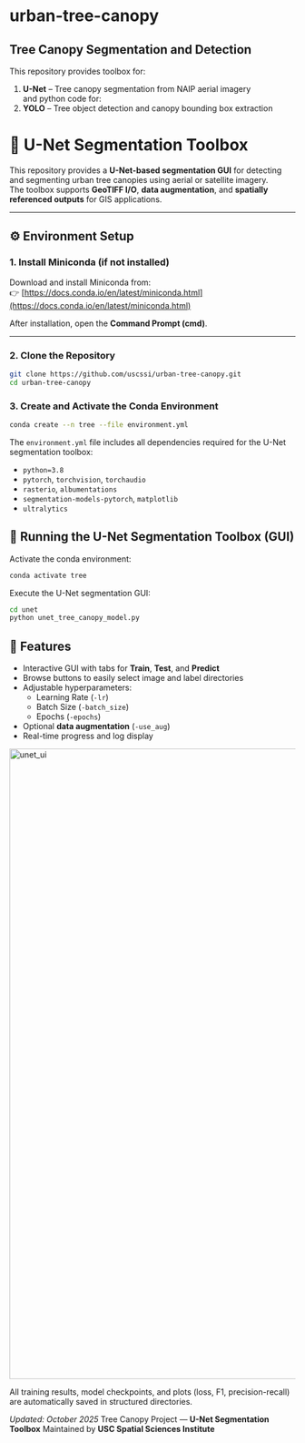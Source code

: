 # urban-tree-canopy

## Tree Canopy Segmentation and Detection

This repository provides toolbox for:
1. **U-Net** – Tree canopy segmentation from NAIP aerial imagery  
                and python code for:
2. **YOLO** – Tree object detection and canopy bounding box extraction  


# 🌳 U-Net Segmentation Toolbox

This repository provides a **U-Net-based segmentation GUI** for detecting and segmenting urban tree canopies using aerial or satellite imagery.  
The toolbox supports **GeoTIFF I/O**, **data augmentation**, and **spatially referenced outputs** for GIS applications.

---

## ⚙️ Environment Setup

### 1. Install Miniconda (if not installed)
Download and install Miniconda from:  
👉 [https://docs.conda.io/en/latest/miniconda.html](https://docs.conda.io/en/latest/miniconda.html)

After installation, open the **Command Prompt (cmd)**.

---

### 2. Clone the Repository
```bash
git clone https://github.com/uscssi/urban-tree-canopy.git
cd urban-tree-canopy
```
### 3. Create and Activate the Conda Environment
```bash
conda create --n tree --file environment.yml
```
The `environment.yml` file includes all dependencies required for the U-Net segmentation toolbox:

- `python=3.8`
- `pytorch`, `torchvision`, `torchaudio`
- `rasterio`, `albumentations`
- `segmentation-models-pytorch`, `matplotlib`
- `ultralytics`


## 🌱 Running the U-Net Segmentation Toolbox (GUI)
Activate the conda environment:
```bash
conda activate tree
```
Execute the U-Net segmentation GUI:
```bash
cd unet
python unet_tree_canopy_model.py
```
## 🧭 Features

- Interactive GUI with tabs for **Train**, **Test**, and **Predict**
- Browse buttons to easily select image and label directories
- Adjustable hyperparameters:
    - Learning Rate (`-lr`)
    - Batch Size (`-batch_size`)
    - Epochs (`-epochs`)
- Optional **data augmentation** (`-use_aug`)
- Real-time progress and log display
<img width="800" height="1108" alt="unet_ui" src="https://github.com/user-attachments/assets/c1124811-f986-4de8-9186-09f6a3c13051" />

All training results, model checkpoints, and plots (loss, F1, precision-recall) are automatically saved in structured directories.

*Updated: October 2025*
Tree Canopy Project —
**U-Net Segmentation Toolbox**
Maintained by
**USC Spatial Sciences Institute**

